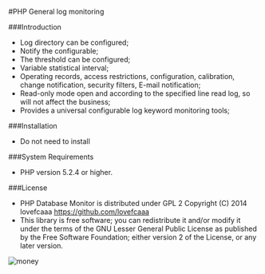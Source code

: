 #PHP General log monitoring 

###Introduction
  * Log directory can be configured;
  * Notify the configurable;
  * The threshold can be configured;
  * Variable statistical interval;
  * Operating records, access restrictions, configuration, calibration, change notification, security filters, E-mail notification;
  * Read-only mode open and according to the specified line read log, so will not affect the business;
  * Provides a universal configurable log keyword monitoring tools; 

###Installation
  * Do not need to install 

###System Requirements
  * PHP version 5.2.4 or higher.

###License
 * PHP Database Monitor is distributed under GPL 2 Copyright (C) 2014 lovefcaaa <https://github.com/lovefcaaa> 
 * This library is free software; you can redistribute it and/or modify it under the terms of the GNU Lesser General Public License as published by the Free Software Foundation; either version 2 of the License, or any later version.


![money](https://avatars2.githubusercontent.com/u/4716309?v=2&s=460 "Thanks to the donation")
